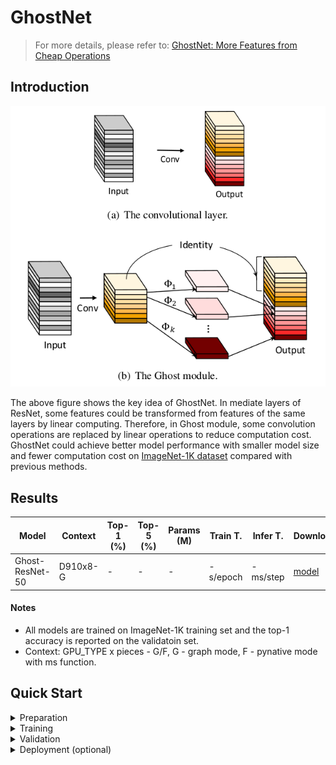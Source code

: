 # GhostNet
> For more details, please refer to: [GhostNet: More Features from Cheap Operations](https://arxiv.org/abs/1911.11907)

## Introduction

<div align=center>

![](ghostnet.png)
</div>

The above figure shows the key idea of GhostNet. In mediate layers of ResNet, some features could be transformed from features of the same layers by linear computing. Therefore, in Ghost module, some convolution operations are replaced by linear operations to reduce computation cost. GhostNet could achieve better model performance with smaller model size and fewer computation cost on [ImageNet-1K dataset](https://www.image-net.org/download.php) compared with previous methods.

## Results

| Model           | Context   |  Top-1 (%)  | Top-5 (%)  |  Params (M)    | Train T. | Infer T. |  Download | Config | Log |
|-----------------|-----------|-------|-------|------------|-------|--------|---|--------|--------------|
| Ghost-ResNet-50 | D910x8-G | -     | -     | -       | -s/epoch | -ms/step | [model]() | [cfg]() | [log]() |


#### Notes

- All models are trained on ImageNet-1K training set and the top-1 accuracy is reported on the validatoin set.
- Context: GPU_TYPE x pieces - G/F, G - graph mode, F - pynative mode with ms function.  

## Quick Start
<details>
<summary>Preparation</summary>

#### Installation
Please refer to the [installation instruction](https://github.com/mindspore-ecosystem/mindcv#installation) in MindCV.

#### Dataset Preparation
Please download the [ImageNet-1K](https://www.image-net.org/download.php) dataset for model training and validation.
</details>

<details>
<summary>Training</summary>

- **Hyper-parameters.** The hyper-parameter configurations for producing the reported results are stored in the yaml files in `mindcv/configs/ghostnet` folder. For example, to train with one of these configurations, you can run:

  ```shell
  # train Ghost-ResNet-50 on 8 GPUs
  mpirun -n 8 python train.py --config path/to/ghostnet/yaml/file --data_dir /path/to/imagenet
  ```

  Note that the number of GPUs/Ascends and batch size will influence the training results. To reproduce the training result at most, it is recommended to use the **same number of GPUs/Ascends** with the same batch size.

Detailed adjustable parameters and their default value can be seen in [config.py](../../config.py).
</details>

<details>
<summary>Validation</summary>

- To validate the model, you can use `validate.py`. Here is an example for Ghost-ResNet-50 to verify the accuracy of your
  training.

  ```shell
  python validate.py --config path/to/ghostnet/yaml/file --data_dir /path/to/imagenet --ckpt_path /path/to/ghostnet/file.ckpt
  ```
</details>

<details>
<summary>Deployment (optional)</summary>

Please refer to the deployment tutorial in MindCV.
</details>


